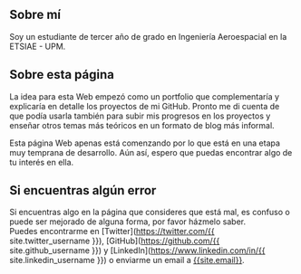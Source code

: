 ## Sobre mí

Soy un estudiante de tercer año de grado en Ingeniería Aeroespacial en la ETSIAE - UPM.

## Sobre esta página

La idea para esta Web empezó como un portfolio que complementaría y explicaría en detalle los proyectos de mi GitHub. Pronto me di cuenta de que podía usarla también para subir mis progresos en los proyectos y enseñar otros temas más teóricos en un formato de blog más informal.

Esta página Web apenas está comenzando por lo que está en una etapa muy temprana de desarrollo. Aún así, espero que puedas encontrar algo de tu interés en ella.

## Si encuentras algún error

Si encuentras algo en la página que consideres que está mal, es confuso o puede ser mejorado de alguna forma, por favor házmelo saber.  
Puedes encontrarme en [Twitter](https://twitter.com/{{ site.twitter_username }}), [GitHub](https://github.com/{{ site.github_username }}) y [LinkedIn](https://www.linkedin.com/in/{{ site.linkedin_username }}) o enviarme un email a [{{site.email}}](mailto:{{site.email}}).